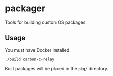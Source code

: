 packager
========

Tools for building custom OS packages.

Usage
-----

You must have Docker installed.

    ./build carbon-c-relay

Built packages will be placed in the `pkg/` directory.
